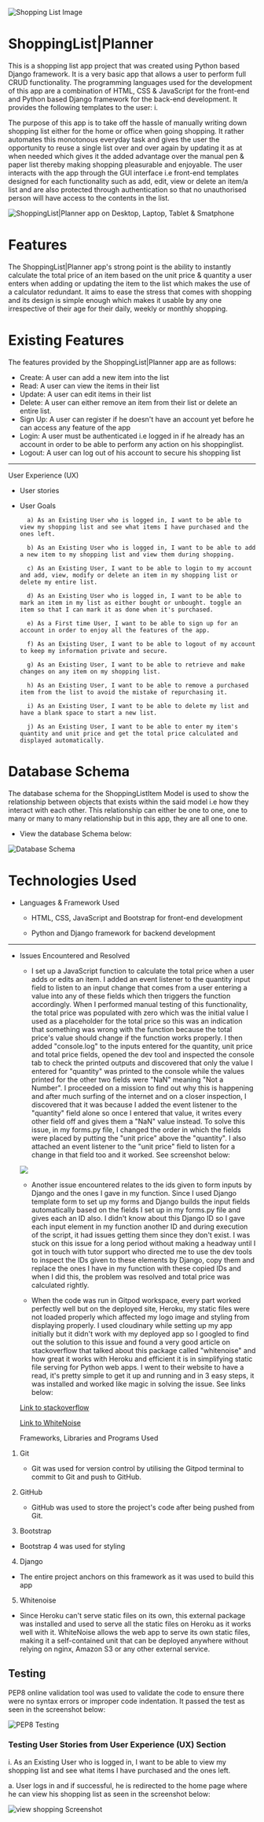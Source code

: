 ![Shopping List Image](static/images/shopping_list_image.jpg)

# ShoppingList|Planner

This is a shopping list app project that was created using Python based Django framework. It is a very basic app that allows a user to perform full CRUD functionality. The programming languages used for the development of this app are a combination of HTML, CSS & JavaScript for the front-end and Python based Django framework for the back-end development. It provides the following templates to the user:
i. 

The purpose of this app is to take off the hassle of manually writing down shopping list either for the home or office when going shopping. It rather automates this monotonous everyday task and gives the user the opportunity to reuse a single list over and over again by updating it as at when needed which gives it the added advantage over the manual pen & paper list thereby making shopping pleasurable and enjoyable. 
The user interacts with the app through the GUI interface i.e front-end templates designed for each functionality such as add, edit, view or delete an item/a list and are also protected through authentication so that no unauthorised person will have access to the contents in the list. 

![ShoppingList|Planner app on Desktop, Laptop, Tablet & Smatphone](documentation/amiresponsive_shoppinglist_planner.png)

# Features

The ShoppingList|Planner app's strong point is the ability to instantly calculate the total price of an item based on the unit price & quantity a user enters when adding or updating the item to the list which makes the use of a calculator redundant. It aims to ease the stress that comes with shopping and its design is simple enough which makes it usable by any one irrespective of their age for their daily, weekly or monthly shopping.

# Existing Features

The features provided by the ShoppingList|Planner app are as follows:

* Create: A user can add a new item into the list 
* Read: A user can view the items in their list
* Update: A user can edit items in their list 
* Delete: A user can either remove an item from their list or delete an entire list.
* Sign Up: A user can register if he doesn't have an account yet before he can access any feature of the app
* Login: A user must be authenticated i.e logged in if he already has an account in 
  order to be able to perform any action on his shoppinglist.
* Logout: A user can log out of his account to secure his shopping list


---

User Experience (UX)

* User stories

* User Goals

        a) As an Existing User who is logged in, I want to be able to view my shopping list and see what items I have purchased and the ones left.

        b) As an Existing User who is logged in, I want to be able to add a new item to my shopping list and view them during shopping.

        c) As an Existing User, I want to be able to login to my account and add, view, modify or delete an item in my shopping list or delete my entire list.

        d) As an Existing User who is logged in, I want to be able to mark an item in my list as either bought or unbought. toggle an item so that I can mark it as done when it's purchased. 

        e) As a First time User, I want to be able to sign up for an account in order to enjoy all the features of the app. 
        
        f) As an Existing User, I want to be able to logout of my account to keep my information private and secure. 
        
        g) As an Existing User, I want to be able to retrieve and make changes on any item on my shopping list.  

        h) As an Existing User, I want to be able to remove a purchased item from the list to avoid the mistake of repurchasing it.

        i) As an Existing User, I want to be able to delete my list and have a blank space to start a new list.
        
        j) As an Existing User, I want to be able to enter my item's quantity and unit price and get the total price calculated and displayed automatically.
        
# Database Schema

The database schema for the ShoppingListItem Model is used to show the relationship between objects that exists within the said model i.e how they interact with each other. This relationship can either be one to one, one to many or many to many relationship but in this app, they are all one to one.

* View the database Schema below: 

![Database Schema](documentation/database_schema.png)

# Technologies Used

* Languages & Framework Used

  * HTML, CSS, JavaScript and Bootstrap for front-end development

  * Python and Django framework for backend development

---

* Issues Encountered and Resolved

    * I set up a JavaScript function to calculate the total price when a user adds or edits
    an item. I added an event listener to the quantity input field to listen to an input change that comes from a user entering a value into any of these fields which then triggers the function accordingly. When I performed manual testing of this functionality, the total price was populated with zero which was the initial value I used as a placeholder for the total price so this was an indication that something was wrong with the function because the total price's value should change if the function works properly. I then added "console.log" to the inputs entered for the quantity, unit price and total price fields, opened the dev tool and inspected the console tab to check the printed outputs and discovered that only the value I entered for "quantity" was printed  to the console while the values printed for the other two fields were  "NaN" meaning "Not a Number". I proceeded on a mission to find out why this is happening and after much surfing of the internet and on a closer inspection, I discovered that it was because I added the event listener to the "quantity" field alone so once I entered that value, it writes every other field off and gives them a "NaN" value instead.
    To solve this issue, in my forms.py file, I changed the order in which the fields were placed by putting the "unit price" above the "quantity". I also attached an event listener to the "unit price" field to listen for a change in that field too and it worked.
    See screenshot below:

    ![](documentation/**************.png)

    * Another issue encountered relates to the ids given to form inputs by Django and the ones I gave in my function. Since I used Django template form to set up my forms and Django builds the input fields automatically based on the fields I set up in my forms.py file and gives each an ID also. I didn't know about this Django ID so I gave each input element in my function another ID and during execution of the script, it had issues getting them since they don't exist. I was stuck on this issue for a long period without making a headway until I got in touch with tutor support who directed me to use the dev tools to inspect the IDs given to these elements by Django, copy them and replace the ones I have in my function with these copied IDs and when I did this, the problem was resolved and total price was calculated rightly.

    * When the code was run in Gitpod workspace, every part worked perfectly well but on the deployed site, Heroku, my static files were not loaded properly which affected my logo image and styling from displaying properly. I used cloudinary while setting up my app initially but it didn't work with my deployed app so I googled to find out the solution to this issue and found a very good article on stackoverflow that talked about this package called "whitenoise" and how great it works with Heroku and efficient it is in simplifying static file serving for Python web apps. I went to their website to have a read, it's pretty simple to get it up and running and in 3 easy steps, it was installed and worked like magic in solving the issue. See links below:

    [Link to stackoverflow](https://stackoverflow.com/questions/58611205/images-are-not-shown-on-my-heroku-website-static-files-are-loaded-fine)

    [Link to WhiteNoise](http://whitenoise.evans.io/en/stable/)

    Frameworks, Libraries and Programs Used

1. Git

    * Git was used for version control by utilising the Gitpod terminal to commit to Git and push to GitHub.

2. GitHub

    * GitHub was used to store the project's code after being pushed from Git.

3. Bootstrap

  * Bootstrap 4 was used for styling

4. Django

  * The entire project anchors on this framework as it was used to build this app

5. Whitenoise

  * Since Heroku can't serve static files on its own, this external package was installed and used to serve all the static files on Heroku as it works well with it. WhiteNoise allows the web app to serve its own static files, making it a self-contained unit that can be deployed anywhere without relying on nginx, Amazon S3 or any other external service.


## Testing

PEP8 online validation tool was used to validate the code to ensure there were no syntax errors or improper code indentation. It passed the test as seen in the screenshot below:

![PEP8 Testing](documentation/************.png)


### Testing User Stories from User Experience (UX) Section

i. As an Existing User who is logged in, I want to be able to view my shopping list and see what items I have purchased and the ones left. 

  a. User logs in and if successful, he is redirected to the home page where he can view his shopping list as seen in the screenshot below:

![view shopping Screenshot](documentation/view_shopping_screenshot.png)

